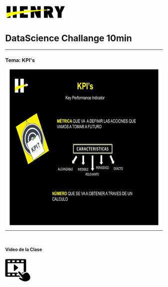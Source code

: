 <p align="left">
  <img height="50" src="./logohenry.jpg" />
</p>

# DataScience Challange 10min

<hr>

<h3> Tema: KPI's </h3>


<p align="center">
  <img height="500" src="./Clase/Slides/Slide02.jpg" />
</p>

<hr>
<br>
<h4> Video de la Clase</h4>

<p align="left">
  <a href="https://vimeo.com/730619141"><img height="80" src="./reproductor-de-video.png"/></a>
</p>
